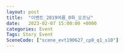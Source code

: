 ```yaml
---
layout: post
title:  "이벤트_2019여름_0화_오프닝"
date:   2023-02-07 15:00:00 +0000
categories: Event
Tags: Story Event
SceneCode: ["scene_evt190627_cp0_q1_s10"]
---
```

